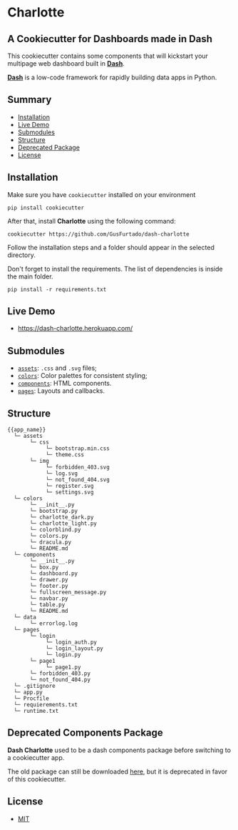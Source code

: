 # Charlotte

## A Cookiecutter for Dashboards made in Dash

This cookiecutter contains some components that will kickstart your multipage web dashboard built in [**Dash**](https://dash.plotly.com/).

[**Dash**](https://dash.plotly.com/) is a low-code framework for rapidly building data apps in Python.

## Summary

- [Installation](https://github.com/GusFurtado/dash-charlotte#installation)
- [Live Demo](https://dash-charlotte.herokuapp.com/)
- [Submodules](https://github.com/GusFurtado/dash-charlotte#submodelus)
- [Structure](https://github.com/GusFurtado/dash-charlotte#structure)
- [Deprecated Package](https://github.com/GusFurtado/dash-charlotte#deprecated-components-package)
- [License](LICENSE)

## Installation

Make sure you have `cookiecutter` installed on your environment

```
pip install cookiecutter
```

After that, install **Charlotte** using the following command:

```
cookiecutter https://github.com/GusFurtado/dash-charlotte
```

Follow the installation steps and a folder should appear in the selected directory.

Don't forget to install the requirements. The list of dependencies is inside the main folder.

```
pip install -r requirements.txt
```

## Live Demo

- https://dash-charlotte.herokuapp.com/

## Submodules

- [`assets`](assets): `.css` and `.svg` files;
- [`colors`](colors): Color palettes for consistent styling;
- [`components`](components): HTML components.
- [`pages`](pages): Layouts and callbacks.

## Structure

```
{{app_name}}
  └─ assets
       └─ css
            └─ bootstrap.min.css
            └─ theme.css
       └─ img
            └─ forbidden_403.svg
            └─ log.svg
            └─ not_found_404.svg
            └─ register.svg
            └─ settings.svg
  └─ colors
       └─ __init__.py
       └─ bootstrap.py
       └─ charlotte_dark.py
       └─ charlotte_light.py
       └─ colorblind.py
       └─ colors.py
       └─ dracula.py
       └─ README.md
  └─ components
       └─ __init__.py
       └─ box.py
       └─ dashboard.py
       └─ drawer.py
       └─ footer.py
       └─ fullscreen_message.py
       └─ navbar.py
       └─ table.py
       └─ README.md
  └─ data
       └─ errorlog.log
  └─ pages
       └─ login
            └─ login_auth.py
            └─ login_layout.py
            └─ login.py
       └─ page1
            └─ page1.py
       └─ forbidden_403.py
       └─ not_found_404.py
  └─ .gitignore
  └─ app.py
  └─ Procfile
  └─ requierements.txt
  └─ runtime.txt
```

## Deprecated Components Package

**Dash Charlotte** used to be a dash components package before switching to a cookiecutter app.

The old package can still be downloaded [here](https://github.com/GusFurtado/dash-charlotte/releases/tag/0.3.1), but it is deprecated in favor of this cookiecutter.

## License

- [MIT](LICENSE)

